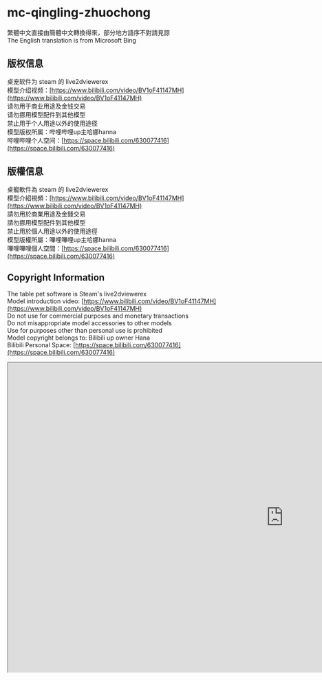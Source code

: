 # mc-qingling-zhuochong  
繁體中文直接由簡體中文轉換得來，部分地方語序不對請見諒  
The English translation is from Microsoft Bing  
## 版权信息  
桌宠软件为 steam 的 live2dviewerex  
模型介绍视频：[https://www.bilibili.com/video/BV1oF41147MH](https://www.bilibili.com/video/BV1oF41147MH)  
请勿用于商业用途及金钱交易  
请勿挪用模型配件到其他模型  
禁止用于个人用途以外的使用途径  
模型版权所属：哔哩哔哩up主哈娜hanna  
哔哩哔哩个人空间：[https://space.bilibili.com/630077416](https://space.bilibili.com/630077416)  
## 版權信息  
桌寵軟件為 steam 的 live2dviewerex  
模型介紹視頻：[https://www.bilibili.com/video/BV1oF41147MH](https://www.bilibili.com/video/BV1oF41147MH)  
請勿用於商業用途及金錢交易  
請勿挪用模型配件到其他模型  
禁止用於個人用途以外的使用途徑  
模型版權所屬：嗶哩嗶哩up主哈娜hanna  
嗶哩嗶哩個人空間：[https://space.bilibili.com/630077416](https://space.bilibili.com/630077416)  
## Copyright Information  
The table pet software is Steam's live2dviewerex  
Model introduction video: [https://www.bilibili.com/video/BV1oF41147MH](https://www.bilibili.com/video/BV1oF41147MH)  
Do not use for commercial purposes and monetary transactions  
Do not misappropriate model accessories to other models  
Use for purposes other than personal use is prohibited  
Model copyright belongs to: Bilibili up owner Hana  
Bilibili Personal Space: [https://space.bilibili.com/630077416](https://space.bilibili.com/630077416)  
<iframe src="https://player.bilibili.com/player.html?bvid=BV1oF41147MH" width="1280" height="720">  
